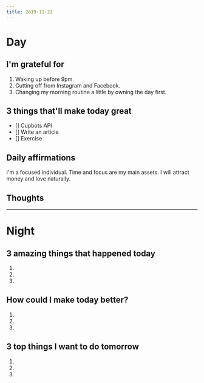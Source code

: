 ```yaml
---
title: 2019-11-22
---
```


# Day

## I'm grateful for
1. Waking up before 9pm
2. Cutting off from Instagram and Facebook.
3. Changing my morning routine a little by owning the day first.

## 3 things that'll make today great
- [] Cupbots API
- [] Write an article
- [] Exercise

## Daily affirmations

I'm a focused individual. Time and focus are my main assets. I will attract money and love naturally.

## Thoughts



***

# Night

## 3 amazing things that happened today
1.
2.
3.

## How could I make today better?
1.
2.
3.

## 3 top things I want to do tomorrow
1.
2.
3.

